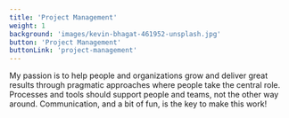 ```yaml
---
title: 'Project Management'
weight: 1
background: 'images/kevin-bhagat-461952-unsplash.jpg'
button: 'Project Management'
buttonLink: 'project-management'
---
```

My passion is to help people and organizations grow and deliver great results through pragmatic approaches where people take the central role. Processes and tools should support people and teams, not the other way around. Communication, and a bit of fun, is the key to make this work!
